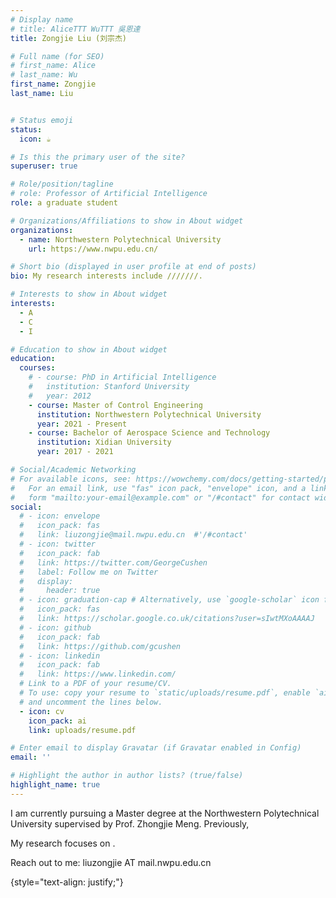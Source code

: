 ```yaml
---
# Display name
# title: AliceTTT WuTTT 吳恩達
title: Zongjie Liu (刘宗杰)

# Full name (for SEO)
# first_name: Alice
# last_name: Wu
first_name: Zongjie
last_name: Liu


# Status emoji
status:
  icon: ☕️

# Is this the primary user of the site?
superuser: true

# Role/position/tagline
# role: Professor of Artificial Intelligence
role: a graduate student

# Organizations/Affiliations to show in About widget
organizations:
  - name: Northwestern Polytechnical University
    url: https://www.nwpu.edu.cn/

# Short bio (displayed in user profile at end of posts)
bio: My research interests include ///////.

# Interests to show in About widget
interests:
  - A
  - C
  - I

# Education to show in About widget
education:
  courses:
    # - course: PhD in Artificial Intelligence
    #   institution: Stanford University
    #   year: 2012
    - course: Master of Control Engineering
      institution: Northwestern Polytechnical University
      year: 2021 - Present
    - course: Bachelor of Aerospace Science and Technology
      institution: Xidian University
      year: 2017 - 2021

# Social/Academic Networking
# For available icons, see: https://wowchemy.com/docs/getting-started/page-builder/#icons
#   For an email link, use "fas" icon pack, "envelope" icon, and a link in the
#   form "mailto:your-email@example.com" or "/#contact" for contact widget.
social:
  # - icon: envelope
  #   icon_pack: fas
  #   link: liuzongjie@mail.nwpu.edu.cn  #'/#contact'
  # - icon: twitter
  #   icon_pack: fab
  #   link: https://twitter.com/GeorgeCushen
  #   label: Follow me on Twitter
  #   display:
  #     header: true
  # - icon: graduation-cap # Alternatively, use `google-scholar` icon from `ai` icon pack
  #   icon_pack: fas
  #   link: https://scholar.google.co.uk/citations?user=sIwtMXoAAAAJ
  # - icon: github
  #   icon_pack: fab
  #   link: https://github.com/gcushen
  # - icon: linkedin
  #   icon_pack: fab
  #   link: https://www.linkedin.com/
  # Link to a PDF of your resume/CV.
  # To use: copy your resume to `static/uploads/resume.pdf`, enable `ai` icons in `params.yaml`,
  # and uncomment the lines below.
  - icon: cv
    icon_pack: ai
    link: uploads/resume.pdf

# Enter email to display Gravatar (if Gravatar enabled in Config)
email: ''

# Highlight the author in author lists? (true/false)
highlight_name: true
---
```


<!-- Alice Wu is a professor of artificial intelligence at the Stanford AI Lab. Her research interests include distributed robotics, mobile computing and programmable matter. She leads the Robotic Neurobiology group, which develops self-reconfiguring robots, systems of self-organizing robots, and mobile sensor networks. -->

I am currently pursuing a Master degree at the Northwestern Polytechnical University supervised by Prof. Zhongjie Meng. Previously, 



My research focuses on .

Reach out to me: liuzongjie AT mail.nwpu.edu.cn

<!-- {{% callout note %}}
Create your slides in Markdown - click the *Slides* button to check out the example.
{{% /callout %}} -->


{style="text-align: justify;"}
